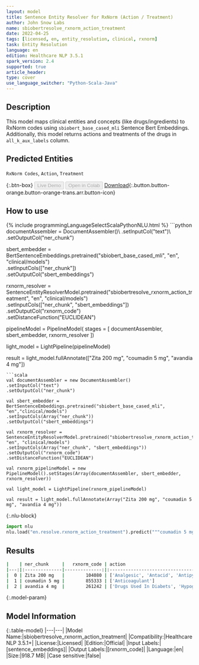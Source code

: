 ```yaml
---
layout: model
title: Sentence Entity Resolver for RxNorm (Action / Treatment)
author: John Snow Labs
name: sbiobertresolve_rxnorm_action_treatment
date: 2022-04-25
tags: [licensed, en, entity_resolution, clinical, rxnorm]
task: Entity Resolution
language: en
edition: Healthcare NLP 3.5.1
spark_version: 2.4
supported: true
article_header:
type: cover
use_language_switcher: "Python-Scala-Java"
---
```


## Description

This model maps clinical entities and concepts (like drugs/ingredients) to RxNorm codes using `sbiobert_base_cased_mli` Sentence Bert Embeddings. Additionally, this model returns actions and treatments of the drugs in `all_k_aux_labels` column.

## Predicted Entities

`RxNorm Codes`, `Action`, `Treatment`

{:.btn-box}
<button class="button button-orange" disabled>Live Demo</button>
<button class="button button-orange" disabled>Open in Colab</button>
[Download](https://s3.amazonaws.com/auxdata.johnsnowlabs.com/clinical/models/sbiobertresolve_rxnorm_action_treatment_en_3.5.1_2.4_1650899853599.zip){:.button.button-orange.button-orange-trans.arr.button-icon}

## How to use



<div class="tabs-box" markdown="1">
{% include programmingLanguageSelectScalaPythonNLU.html %}
```python
documentAssembler = DocumentAssembler()\
.setInputCol("text")\
.setOutputCol("ner_chunk")

sbert_embedder = BertSentenceEmbeddings.pretrained("sbiobert_base_cased_mli", "en", "clinical/models")\
.setInputCols(["ner_chunk"])\
.setOutputCol("sbert_embeddings")

rxnorm_resolver = SentenceEntityResolverModel.pretrained("sbiobertresolve_rxnorm_action_treatment", "en", "clinical/models")\
.setInputCols(["ner_chunk", "sbert_embeddings"])\
.setOutputCol("rxnorm_code")\
.setDistanceFunction("EUCLIDEAN")

pipelineModel = PipelineModel( stages = [ documentAssembler, sbert_embedder, rxnorm_resolver ])

light_model = LightPipeline(pipelineModel)

result = light_model.fullAnnotate(["Zita 200 mg", "coumadin 5 mg", "avandia 4 mg"])
```
```scala
val documentAssembler = new DocumentAssembler()
.setInputCol("text")
.setOutputCol("ner_chunk")

val sbert_embedder = BertSentenceEmbeddings.pretrained("sbiobert_base_cased_mli", "en","clinical/models")
.setInputCols(Array("ner_chunk"))
.setOutputCol("sbert_embeddings")

val rxnorm_resolver = SentenceEntityResolverModel.pretrained("sbiobertresolve_rxnorm_action_treatment", "en", "clinical/models")
.setInputCols(Array("ner_chunk", "sbert_embeddings"))
.setOutputCol("rxnorm_code")
.setDistanceFunction("EUCLIDEAN")

val rxnorm_pipelineModel = new PipelineModel().setStages(Array(documentAssembler, sbert_embedder, rxnorm_resolver))

val light_model = LightPipeline(rxnorm_pipelineModel)

val result = light_model.fullAnnotate(Array("Zita 200 mg", "coumadin 5 mg", "avandia 4 mg"))
```


{:.nlu-block}
```python
import nlu
nlu.load("en.resolve.rxnorm_action_treatment").predict("""coumadin 5 mg""")
```

</div>

## Results

```bash
|    | ner_chunk     |   rxnorm_code | action                                                   | treatment                                                                                                                                                       |
|---:|:--------------|--------------:|:---------------------------------------------------------|:----------------------------------------------------------------------------------------------------------------------------------------------------------------|
|  0 | Zita 200 mg   |        104080 | ['Analgesic', 'Antacid', 'Antipyretic', 'Pain Reliever'] | ['Backache', 'Pain', 'Sore Throat', 'Headache', 'Influenza', 'Toothache', 'Heartburn', 'Migraine', 'Muscular Aches And Pains', 'Neuralgia', 'Cold', 'Weakness'] |
|  1 | coumadin 5 mg |        855333 | ['Anticoagulant']                                        | ['Cerebrovascular Accident', 'Pulmonary Embolism', 'Heart Attack', 'AF', 'Embolization']                                                                        |
|  2 | avandia 4 mg  |        261242 | ['Drugs Used In Diabets', 'Hypoglycemic']                | ['Diabetes Mellitus', 'Type 1 Diabetes Mellitus', 'Type 2 Diabetes']                                                                                            |

```

{:.model-param}
## Model Information

{:.table-model}
|---|---|
|Model Name:|sbiobertresolve_rxnorm_action_treatment|
|Compatibility:|Healthcare NLP 3.5.1+|
|License:|Licensed|
|Edition:|Official|
|Input Labels:|[sentence_embeddings]|
|Output Labels:|[rxnorm_code]|
|Language:|en|
|Size:|918.7 MB|
|Case sensitive:|false|
